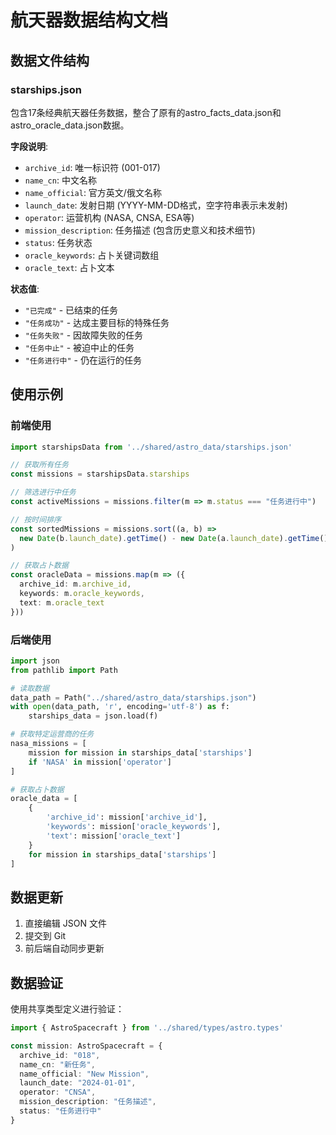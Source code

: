 # 航天器数据结构文档

## 数据文件结构

### starships.json
包含17条经典航天器任务数据，整合了原有的astro_facts_data.json和astro_oracle_data.json数据。

**字段说明**:
- `archive_id`: 唯一标识符 (001-017)
- `name_cn`: 中文名称
- `name_official`: 官方英文/俄文名称
- `launch_date`: 发射日期 (YYYY-MM-DD格式，空字符串表示未发射)
- `operator`: 运营机构 (NASA, CNSA, ESA等)
- `mission_description`: 任务描述 (包含历史意义和技术细节)
- `status`: 任务状态
- `oracle_keywords`: 占卜关键词数组
- `oracle_text`: 占卜文本

**状态值**:
- `"已完成"` - 已结束的任务
- `"任务成功"` - 达成主要目标的特殊任务
- `"任务失败"` - 因故障失败的任务
- `"任务中止"` - 被迫中止的任务
- `"任务进行中"` - 仍在运行的任务

## 使用示例

### 前端使用
```typescript
import starshipsData from '../shared/astro_data/starships.json'

// 获取所有任务
const missions = starshipsData.starships

// 筛选进行中任务
const activeMissions = missions.filter(m => m.status === "任务进行中")

// 按时间排序
const sortedMissions = missions.sort((a, b) => 
  new Date(b.launch_date).getTime() - new Date(a.launch_date).getTime()
)

// 获取占卜数据
const oracleData = missions.map(m => ({
  archive_id: m.archive_id,
  keywords: m.oracle_keywords,
  text: m.oracle_text
}))
```

### 后端使用
```python
import json
from pathlib import Path

# 读取数据
data_path = Path("../shared/astro_data/starships.json")
with open(data_path, 'r', encoding='utf-8') as f:
    starships_data = json.load(f)

# 获取特定运营商的任务
nasa_missions = [
    mission for mission in starships_data['starships'] 
    if 'NASA' in mission['operator']
]

# 获取占卜数据
oracle_data = [
    {
        'archive_id': mission['archive_id'],
        'keywords': mission['oracle_keywords'],
        'text': mission['oracle_text']
    }
    for mission in starships_data['starships']
]
```

## 数据更新

1. 直接编辑 JSON 文件
2. 提交到 Git
3. 前后端自动同步更新

## 数据验证

使用共享类型定义进行验证：
```typescript
import { AstroSpacecraft } from '../shared/types/astro.types'

const mission: AstroSpacecraft = {
  archive_id: "018",
  name_cn: "新任务",
  name_official: "New Mission",
  launch_date: "2024-01-01",
  operator: "CNSA",
  mission_description: "任务描述",
  status: "任务进行中"
}
```